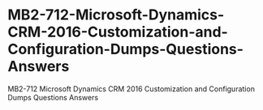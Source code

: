 # MB2-712-Microsoft-Dynamics-CRM-2016-Customization-and-Configuration-Dumps-Questions-Answers
MB2-712 Microsoft Dynamics CRM 2016 Customization and Configuration Dumps Questions Answers

